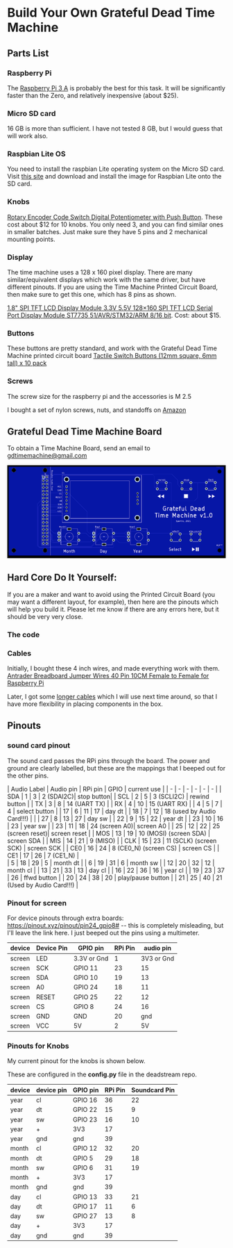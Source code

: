 # Build Your Own Grateful Dead Time Machine

## Parts List

### Raspberry Pi

The [Raspberry Pi 3 A](https://www.adafruit.com/product/4027?gclid=CjwKCAjw9r-DBhBxEiwA9qYUpRtAxcMfSCYvHXumkkVY1CEXW6kAsdKQHBr-JPaOwqJELiOx9J3UohoCxocQAvD_BwE) is probably the best for this task. It will be significantly faster than the Zero, and relatively inexpensive (about $25).

### Micro SD card
16 GB is more than sufficient. I have not tested 8 GB, but I would guess that will work also.

### Raspbian Lite OS 
You need to install the raspbian Lite operating system on the Micro SD card.
Visit [this site](https://www.raspberrypi.org/software/) and download and install the image for Raspbian Lite onto the SD card.

### Knobs
[Rotary Encoder Code Switch Digital Potentiometer with Push Button](https://www.amazon.com/gp/product/B07MW7D4FD/ref=ppx_od_dt_b_asin_title_s00?ie=UTF8&psc=1). These cost about $12 for 10 knobs.  You only need 3, and you can find similar ones in smaller batches. Just make sure they have 5 pins and 2 mechanical mounting points.

### Display
The time machine uses a 128 x 160 pixel display. There are many similar/equivalent displays which work with the same driver, but have different pinouts. If you are using the Time Machine Printed Circuit Board, then make sure to get this one, which has 8 pins as shown.

[1.8" SPI TFT LCD Display Module 3.3V 5.5V 128×160 SPI TFT LCD Serial Port Display Module ST7735 51/AVR/STM32/ARM 8/16 bit](https://www.amazon.com/gp/product/B07R413JTD/ref=ppx_yo_dt_b_asin_title_o00_s00?ie=UTF8&psc=1). Cost: about $15.

### Buttons
These buttons are pretty standard, and work with the Grateful Dead Time Machine printed circuit board
[Tactile Switch Buttons (12mm square, 6mm tall) x 10 pack](https://www.adafruit.com/product/1119)

### Screws

The screw size for the raspberry pi and the accessories is M 2.5

I bought a set of nylon screws, nuts, and standoffs on [Amazon](https://www.amazon.com/dp/B07XJWF7HM?psc=1&smid=A3EBPEC0WM8MKE&ref_=cm_sw_r_apa_typT1_K9zzGb047TKXE)

## Grateful Dead Time Machine Board

To obtain a Time Machine Board, send an email to gdtimemachine@gmail.com

![time_machine_v1.png](time_machine_v1.png)

## Hard Core Do It Yourself:
If you are a maker and want to avoid using the Printed Circuit Board (you may want a different layout, for example), then here are the pinouts which will help you build it. Please let me know if there are any errors here, but it should be very very close.

### The code

### Cables

Initially, I bought these 4 inch wires, and made everything work with them.
[Antrader Breadboard Jumper Wires 40 Pin 10CM Female to Female for Raspberry Pi](https://www.amazon.com/gp/product/B07S2RH6Q4/ref=ppx_yo_dt_b_asin_title_o02_s00?ie=UTF8&psc=1)

Later, I got some [longer cables](https://www.amazon.com/gp/css/order-history/?ref=hud_2_gw_profile&pf_rd_r=1S6RZWWF1FV05B018T15&pf_rd_p=c4efc2fd-1905-4a86-8886-de915cdfff8c&pd_rd_r=b3108073-280e-4832-84f0-8a681df30dec&pd_rd_w=8ihb1&pd_rd_wg=XolWJ&ref_=pd_gw_unk) which I will use next time around, so that I have more flexibility in placing components in the box.

## Pinouts

### sound card pinout

The sound card passes the RPi pins through the board. The power and ground are clearly labelled, but these are the mappings that I beeped out for the other pins.

| Audio Label | Audio pin | RPi pin | GPIO | current use |
| - | - | - | - | - | - | 
| SDA | 1 | 3 | 2 (SDAI2C)| stop button|
| SCL | 2 | 5 | 3 (SCLI2C) | rewind button |
| TX | 3 | 8 | 14 (UART TX) |
| RX | 4 | 10 | 15 (UART RX) |
| 4 | 5 | 7 | 4 | select button | 
| 17 | 6 | 11 | 17 | day dt |
| 18 | 7 | 12 | 18 (used by Audio Card!!!) |  | 
| 27 | 8 | 13 | 27 | day sw | 
| 22 | 9 | 15 | 22 | year dt |
| 23 | 10 | 16 | 23 | year sw |
| 23 | 11 | 18 | 24 (screen A0)| screen A0 | 
| 25 | 12 | 22 | 25 (screen reset)| screen reset |
| MOS | 13 | 19 | 10 (MOSI) (screen SDA) | screen SDA |
| MIS | 14 | 21 | 9 (MISO) | 
| CLK | 15 | 23 | 11 (SCLK) (screen SCK) | screen SCK |
| CE0 | 16 | 24 | 8 (CE0_N) (screen CS) | screen CS |
| CE1 | 17 | 26 | 7 (CE1_N) |  
| 5 | 18 | 29 | 5 | month dt |
| 6 | 19 | 31 | 6 | month sw | 
| 12 | 20 | 32 | 12 | month cl |
| 13 | 21 | 33 | 13 | day cl |
| 16 | 22 | 36 | 16 | year cl |
| 19 | 23 | 37 | 26 |  ffwd button |
| 20 | 24 | 38 | 20 |  play/pause button |
| 21 | 25 | 40 | 21 (Used by Audio Card!!!) |


### Pinout for screen
For device pinouts through extra boards:
https://pinout.xyz/pinout/pin24_gpio8#  -- this is completely misleading, but I'll leave the link here. I just beeped out the pins using a multimeter.


| device | Device Pin | GPIO pin | RPi Pin | audio pin |
| - | - | - | - | - |
| screen | LED | 3.3V or Gnd | 1 | 3V3 or Gnd
| screen | SCK | GPIO 11 |  23 | 15
| screen | SDA | GPIO 10 | 19 | 13
| screen | A0  | GPIO 24 | 18 | 11 
| screen | RESET | GPIO 25 | 22 | 12
| screen | CS   | GPIO 8 | 24 | 16
| screen | GND  | GND | 20 | gnd
| screen | VCC  | 5V  | 2 | 5V


### Pinouts for Knobs
My current pinout for the knobs is shown below.

These are configured in the **config.py** file in the deadstream repo.

|device | device pin | GPIO pin | RPi Pin | Soundcard Pin |
| ---| -|-|-| - |
|year | cl | GPIO 16 | 36 | 22
|year | dt | GPIO 22 | 15 | 9
|year | sw | GPIO 23 | 16 | 10
| year | + |  3V3 | 17| 
| year | gnd | gnd | 39 | 
| month | cl | GPIO 12 | 32 | 20
| month | dt | GPIO 5 | 29 | 18 
| month | sw | GPIO 6 | 31 | 19
| month | + | 3V3 | 17 | 
| month | gnd | gnd | 39 |
| day | cl | GPIO 13 | 33 | 21 
| day | dt | GPIO 17 | 11 | 6 
| day | sw | GPIO 27 | 13 | 8
| day | + | 3V3 |17 | 
| day | gnd | gnd | 39 |

